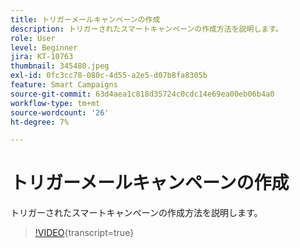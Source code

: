 ```yaml
---
title: トリガーメールキャンペーンの作成
description: トリガーされたスマートキャンペーンの作成方法を説明します。
role: User
level: Beginner
jira: KT-10763
thumbnail: 345480.jpeg
exl-id: 0fc3cc78-080c-4d55-a2e5-d07b8fa8305b
feature: Smart Campaigns
source-git-commit: 63d4aea1c818d35724c0cdc14e69ea00eb06b4a0
workflow-type: tm+mt
source-wordcount: '26'
ht-degree: 7%

---
```


# トリガーメールキャンペーンの作成

トリガーされたスマートキャンペーンの作成方法を説明します。

>[!VIDEO](https://video.tv.adobe.com/v/3409789/?quality=12&learn=on&captions=jpn){transcript=true}
